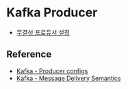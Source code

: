 # Kafka Producer

- [무결성 프로듀서 설정](../docs/kafka-producer-idempotence.md)

## Reference

- [Kafka - Producer configs](https://kafka.apache.org/documentation/#producerconfigs)
- [Kafka - Message Delivery Semantics](https://kafka.apache.org/documentation/#semantics)
